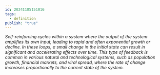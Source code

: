 ```yaml
---
id: 20241105151016
tags:
  - definition
publish: "true"
---
```

*Self-reinforcing cycles within a system where the output of the system amplifies its own input, leading to rapid and often exponential growth or decline. In these loops, a small change in the initial state can result in significant and accelerating effects over time. This type of feedback is common in various natural and technological systems, such as population growth, financial markets, and viral spread, where the rate of change increases proportionally to the current state of the system.*